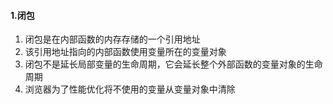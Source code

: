 #### 1.闭包

1. 闭包是在内部函数的内存存储的一个引用地址
2. 该引用地址指向的内部函数使用变量所在的变量对象
3. 闭包不是延长局部变量的生命周期，它会延长整个外部函数的变量对象的生命周期
4. 浏览器为了性能优化将不使用的变量从变量对象中清除